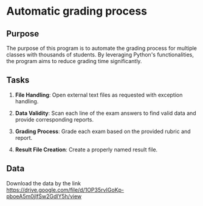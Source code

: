 # Automatic grading process

## Purpose
The purpose of this program is to automate the grading process for multiple classes with thousands of students. By leveraging Python's functionalities, the program aims to reduce grading time significantly.

## Tasks

1. **File Handling**: Open external text files as requested with exception handling.

2. **Data Validity**: Scan each line of the exam answers to find valid data and provide corresponding reports.

3. **Grading Process**: Grade each exam based on the provided rubric and report.

4. **Result File Creation**: Create a properly named result file.

## Data
Download the data by the link https://drive.google.com/file/d/1OP35rvIGoKp-pboeA5m0jIfSw2GdlY5h/view
